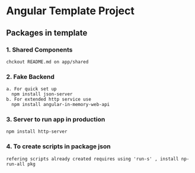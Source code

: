 # Angular Template Project

## Packages in template

### 1. Shared Components
    chckout README.md on app/shared
### 2. Fake Backend  
    a. For quick set up 
      npm install json-server
    b. For extended http service use 
      npm install angular-in-memory-web-api

### 3. Server to run app in production
    npm install http-server

### 4. To create scripts in package json
    refering scripts already created requires using 'run-s' , install np-run-all pkg

